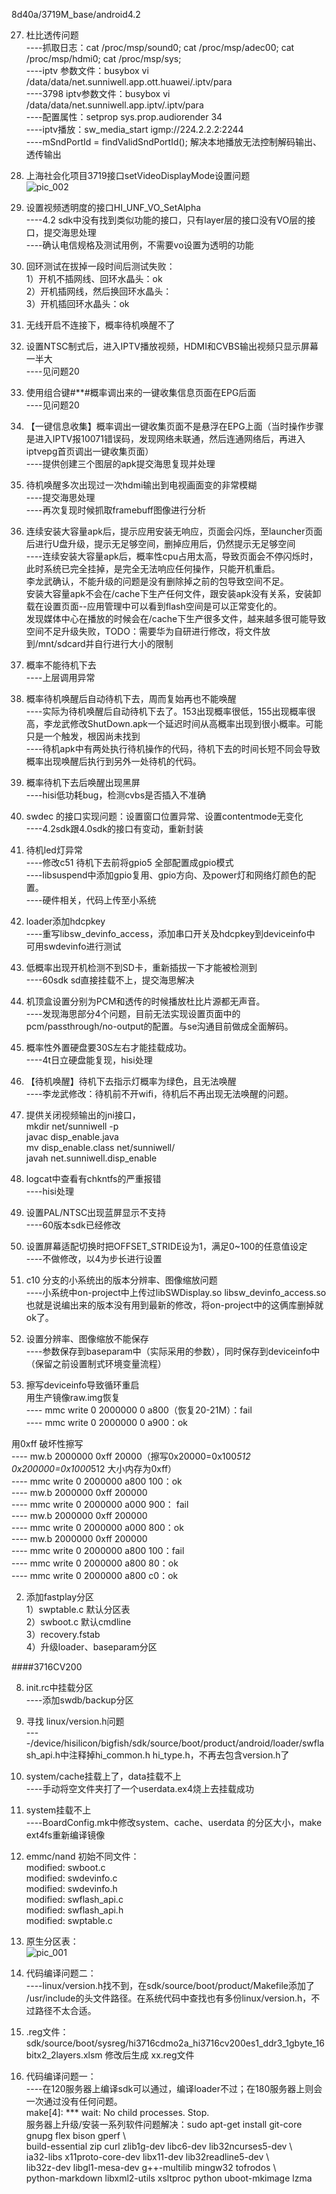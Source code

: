 
8d40a/3719M_base/android4.2


27. 杜比透传问题  
----抓取日志：cat  /proc/msp/sound0;  cat  /proc/msp/adec00;   cat /proc/msp/hdmi0; cat /proc/msp/sys;  
----iptv 参数文件：busybox vi /data/data/net.sunniwell.app.ott.huawei/.iptv/para  
----3798 iptv参数文件：busybox vi /data/data/net.sunniwell.app.iptv/.iptv/para  
----配置属性：setprop sys.prop.audiorender 34  
----iptv播放：sw_media_start igmp://224.2.2.2:2244  
----mSndPortId = findValidSndPortId(); 解决本地播放无法控制解码输出、透传输出  


26. 上海社会化项目3719接口setVideoDisplayMode设置问题  
![pic_002](res/8d40a_新疆问题单/8d40a_002.png)  

25. 设置视频透明度的接口HI_UNF_VO_SetAlpha  
     ----4.2 sdk中没有找到类似功能的接口，只有layer层的接口没有VO层的接口，提交海思处理  
     ----确认电信规格及测试用例，不需要vo设置为透明的功能  

24. 回环测试在拔掉一段时间后测试失败：  
     1）开机不插网线、回环水晶头：ok  
     2）开机插网线，然后换回环水晶头：  
     3）开机插回环水晶头：ok  

23. 无线开启不连接下，概率待机唤醒不了  

22. 设置NTSC制式后，进入IPTV播放视频，HDMI和CVBS输出视频只显示屏幕一半大  
     ----见问题20  
21. 使用组合键#**#概率调出来的一键收集信息页面在EPG后面  
     ----见问题20  

20. 【一键信息收集】概率调出一键收集页面不是悬浮在EPG上面（当时操作步骤是进入IPTV报10071错误码，发现网络未联通，然后连通网络后，再进入iptvepg首页调出一键收集页面）  
     ----提供创建三个图层的apk提交海思复现并处理  

19. 待机唤醒多次出现过一次hdmi输出到电视画面变的非常模糊  
     ----提交海思处理  
     ----再次复现时候抓取framebuff图像进行分析  

18. 连续安装大容量apk后，提示应用安装无响应，页面会闪烁，至launcher页面后进行U盘升级，提示无足够空间，删掉应用后，仍然提示无足够空间  
     ----连续安装大容量apk后，概率性cpu占用太高，导致页面会不停闪烁时，此时系统已完全挂掉，是完全无法响应任何操作，只能开机重启。  
     李龙武确认，不能升级的问题是没有删除掉之前的包导致空间不足。  
     安装大容量apk不会在/cache下生产任何文件，跟安装apk没有关系，安装卸载在设置页面--应用管理中可以看到flash空间是可以正常变化的。  
     发现媒体中心在播放的时候会在/cache下生产很多文件，越来越多很可能导致空间不足升级失败，TODO：需要华为自研进行修改，将文件放到/mnt/sdcard并自行进行大小的限制  

17. 概率不能待机下去  
     ----上层调用异常  

16. 概率待机唤醒后自动待机下去，周而复始再也不能唤醒  
     ----实际为待机唤醒后自动待机下去了。153出现概率很低，155出现概率很高，李龙武修改ShutDown.apk一个延迟时间从高概率出现到很小概率。可能只是一个触发，根因尚未找到  
     ----待机apk中有两处执行待机操作的代码，待机下去的时间长短不同会导致概率出现唤醒后执行到另外一处待机的代码。  

15. 概率待机下去后唤醒出现黑屏  
     ----hisi低功耗bug，检测cvbs是否插入不准确  

14. swdec 的接口实现问题：设置窗口位置异常、设置contentmode无变化  
     ----4.2sdk跟4.0sdk的接口有变动，重新封装  

13. 待机led灯异常  
     ----修改c51 待机下去前将gpio5 全部配置成gpio模式  
     ----libsuspend中添加gpio复用、gpio方向、及power灯和网络灯颜色的配置。  
     ----硬件相关，代码上传至小系统  

12. loader添加hdcpkey  
    ----重写libsw_devinfo_access，添加串口开关及hdcpkey到deviceinfo中  
     可用swdevinfo进行测试  

11. 低概率出现开机检测不到SD卡，重新插拔一下才能被检测到  
     ----60sdk sd直接挂载不上，提交海思解决  

10. 机顶盒设置分别为PCM和透传的时候播放杜比片源都无声音。  
     ----发现海思部分4个问题，目前无法实现设置页面中的pcm/passthrough/no-output的配置。与se沟通目前做成全面解码。  

9. 概率性外置硬盘要30S左右才能挂载成功。  
     ----4t日立硬盘能复现，hisi处理  

8. 【待机唤醒】待机下去指示灯概率为绿色，且无法唤醒  
     ----李龙武修改：待机前不开wifi，待机后不再出现无法唤醒的问题。  

7. 提供关闭视频输出的jni接口，  
mkdir net/sunniwell -p  
javac  disp_enable.java  
mv disp_enable.class  net/sunniwell/  
javah  net.sunniwell.disp_enable  

6. logcat中查看有chkntfs的严重报错  
    ----hisi处理  

5. 设置PAL/NTSC出现蓝屏显示不支持  
    ----60版本sdk已经修改  

4. 设置屏幕适配切换时把OFFSET_STRIDE设为1，满足0~100的任意值设定  
    ----不做修改，以4为步长进行设置  

3. c10 分支的小系统出的版本分辨率、图像缩放问题  
    ----小系统中on-project中上传过libSWDisplay.so  libsw_devinfo_access.so也就是说编出来的版本没有用到最新的修改，将on-project中的这俩库删掉就ok了。  

2. 设置分辨率、图像缩放不能保存  
     ----参数保存到baseparam中（实际采用的参数），同时保存到deviceinfo中（保留之前设置制式环境变量流程）  

1. 擦写deviceinfo导致循环重启  
用生产镜像raw.img恢复  
---- mmc write 0 2000000 0 a800（恢复20-21M）：fail  
---- mmc write 0 2000000 0 a900：ok  

用0xff 破坏性擦写  
---- mw.b 2000000 0xff 20000（擦写0x20000=0x100*512 0x200000=0x1000*512 大小内存为0xff）  
---- mmc write 0 2000000 a800 100：ok  
---- mw.b 2000000 0xff 200000  
---- mmc write 0 2000000 a000 900： fail  
---- mw.b 2000000 0xff 200000  
---- mmc write 0 2000000 a000 800：ok  
---- mw.b 2000000 0xff 200000  
---- mmc write 0 2000000 a800 100：fail  
---- mmc write 0 2000000 a800 80：ok  
---- mmc write 0 2000000 a800 c0：ok  

2. 添加fastplay分区  
1）swptable.c 默认分区表  
2）swboot.c 默认cmdline  
3）recovery.fstab  
4）升级loader、baseparam分区  


####3716CV200  

8. init.rc中挂载分区  
    ----添加swdb/backup分区  

7. 寻找 linux/version.h问题  
    ----/device/hisilicon/bigfish/sdk/source/boot/product/android/loader/swflash_api.h中注释掉hi_common.h hi_type.h，不再去包含version.h了  

6. system/cache挂载上了，data挂载不上  
    ----手动将空文件夹打了一个userdata.ex4烧上去挂载成功  

5. system挂载不上  
    ----BoardConfig.mk中修改system、cache、userdata 的分区大小，make ext4fs重新编译镜像  

4. emmc/nand 初始不同文件：  
       modified:   swboot.c  
       modified:   swdevinfo.c  
       modified:   swdevinfo.h  
       modified:   swflash_api.c  
       modified:   swflash_api.h  
       modified:   swptable.c  

3. 原生分区表：   
![pic_001](res/8d40a_新疆问题单/8d40a_001.png)  

2. 代码编译问题二：  
    ----linux/version.h找不到，在sdk/source/boot/product/Makefile添加了   /usr/include的头文件路径。在系统代码中查找也有多份linux/version.h，不过路径不太合适。  

3.  .reg文件： 
sdk/source/boot/sysreg/hi3716cdmo2a_hi3716cv200es1_ddr3_1gbyte_16bitx2_2layers.xlsm 修改后生成 xx.reg文件  

1. 代码编译问题一：  
    ----在120服务器上编译sdk可以通过，编译loader不过；在180服务器上则会一次通过没有任何问题。  
make[4]: *** wait: No child processes.  Stop.  
服务器上升级/安装一系列软件问题解决：sudo apt-get install git-core gnupg flex bison gperf \  
build-essential zip curl zlib1g-dev libc6-dev lib32ncurses5-dev \  
ia32-libs x11proto-core-dev libx11-dev lib32readline5-dev \  
lib32z-dev libgl1-mesa-dev g++-multilib mingw32 tofrodos \  
python-markdown libxml2-utils xsltproc python uboot-mkimage lzma  
